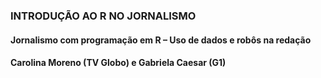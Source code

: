 ### INTRODUÇÃO AO R NO JORNALISMO 
#### Jornalismo com programação em R – Uso de dados e robôs na redação
#### Carolina Moreno (TV Globo) e Gabriela Caesar (G1) 
